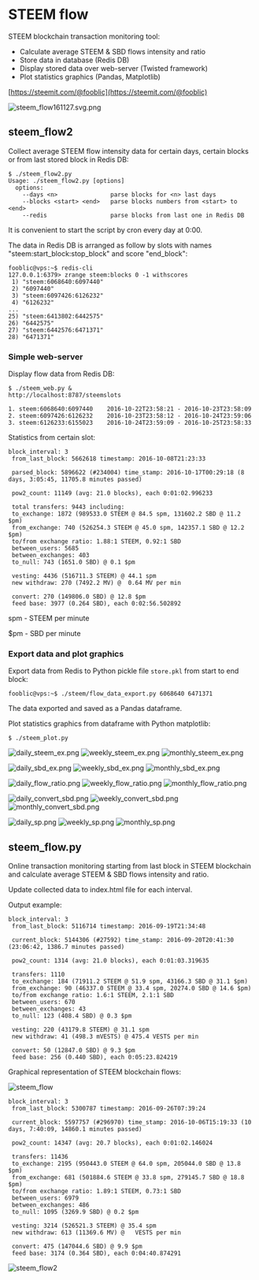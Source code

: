 # STEEM flow

STEEM blockchain transaction monitoring tool:

* Calculate average STEEM & SBD flows intensity and ratio
* Store data in database (Redis DB)
* Display stored data over web-server (Twisted framework)
* Plot statistics graphics (Pandas, Matplotlib)

[https://steemit.com/@fooblic](https://steemit.com/@fooblic)

![steem_flow161127.svg.png](steem_flow161127.svg.png)

## steem_flow2

Collect average STEEM flow intensity data for certain days, certain blocks or from last stored block in Redis DB:
```
$ ./steem_flow2.py
Usage: ./steem_flow2.py [options]
  options:
    --days <n>               parse blocks for <n> last days 
    --blocks <start> <end>   parse blocks numbers from <start> to <end>
    --redis                  parse blocks from last one in Redis DB 
```
It is convenient to start the script by cron every day at 0:00.

The data in Redis DB is arranged as follow by slots with names "steem:start_block:stop_block" and score "end_block":
```
fooblic@vps:~$ redis-cli
127.0.0.1:6379> zrange steem:blocks 0 -1 withscores
 1) "steem:6068640:6097440"
 2) "6097440"
 3) "steem:6097426:6126232"
 4) "6126232"
...
25) "steem:6413802:6442575"
26) "6442575"
27) "steem:6442576:6471371"
28) "6471371"
```

### Simple web-server
Display flow data from Redis DB:
```
$ ./steem_web.py &
http://localhost:8787/steemslots

1. steem:6068640:6097440    2016-10-22T23:58:21 - 2016-10-23T23:58:09
2. steem:6097426:6126232    2016-10-23T23:58:12 - 2016-10-24T23:59:06
3. steem:6126233:6155023    2016-10-24T23:59:09 - 2016-10-25T23:58:33
```

Statistics from certain slot:
```
block_interval: 3 
 from_last_block: 5662618 timestamp: 2016-10-08T21:23:33 

 parsed_block: 5896622 (#234004) time_stamp: 2016-10-17T00:29:18 (8 days, 3:05:45, 11705.8 minutes passed) 

 pow2_count: 11149 (avg: 21.0 blocks), each 0:01:02.996233 

 total transfers: 9443 including: 
 to_exchange: 1872 (989533.0 STEEM @ 84.5 spm, 131602.2 SBD @ 11.2 $pm) 
 from_exchange: 740 (526254.3 STEEM @ 45.0 spm, 142357.1 SBD @ 12.2 $pm) 
 to/from exchange ratio: 1.88:1 STEEM, 0.92:1 SBD 
 between_users: 5685 
 between_exchanges: 403 
 to_null: 743 (1651.0 SBD) @ 0.1 $pm 

 vesting: 4436 (516711.3 STEEM) @ 44.1 spm 
 new withdraw: 270 (7492.2 MV) @  0.64 MV per min 

 convert: 270 (149806.0 SBD) @ 12.8 $pm 
 feed base: 3977 (0.264 SBD), each 0:02:56.502892
```

spm - STEEM per minute

$pm - SBD per minute

### Export data and plot graphics

Export data from Redis to Python pickle file `store.pkl` from start to end block:
```
fooblic@vps:~$ ./steem/flow_data_export.py 6068640 6471371
```
The data exported and saved as a Pandas dataframe.

Plot statistics graphics from dataframe with Python matplotlib:
```
$ ./steem_plot.py
```
![daily_steem_ex.png](daily_steem_ex.png)
![weekly_steem_ex.png](weekly_steem_ex.png)
![monthly_steem_ex.png](monthly_steem_ex.png)

![daily_sbd_ex.png](daily_sbd_ex.png)
![weekly_sbd_ex.png](weekly_sbd_ex.png)
![monthly_sbd_ex.png](monthly_sbd_ex.png)

![daily_flow_ratio.png](daily_flow_ratio.png)
![weekly_flow_ratio.png](weekly_flow_ratio.png)
![monthly_flow_ratio.png](monthly_flow_ratio.png)

![daily_convert_sbd.png](daily_convert_sbd.png)
![weekly_convert_sbd.png](weekly_convert_sbd.png)
![monthly_convert_sbd.png](monthly_convert_sbd.png)

![daily_sp.png](daily_sp.png)
![weekly_sp.png](weekly_sp.png)
![monthly_sp.png](monthly_sp.png)

## steem_flow.py

Online transaction monitoring starting from last block in STEEM blockchain and calculate average STEEM & SBD flows intensity and ratio.

Update collected data to index.html file for each interval.

Output example:
```
block_interval: 3 
 from_last_block: 5116714 timestamp: 2016-09-19T21:34:48 

 current_block: 5144306 (#27592) time_stamp: 2016-09-20T20:41:30 (23:06:42, 1386.7 minutes passed) 

 pow2_count: 1314 (avg: 21.0 blocks), each 0:01:03.319635 

 transfers: 1110 
 to_exchange: 184 (71911.2 STEEM @ 51.9 spm, 43166.3 SBD @ 31.1 $pm) 
 from_exchange: 90 (46337.0 STEEM @ 33.4 spm, 20274.0 SBD @ 14.6 $pm) 
 to/from exchange ratio: 1.6:1 STEEM, 2.1:1 SBD 
 between_users: 670 
 between_exchanges: 43 
 to_null: 123 (408.4 SBD) @ 0.3 $pm 

 vesting: 220 (43179.8 STEEM) @ 31.1 spm 
 new withdraw: 41 (498.3 mVESTS) @ 475.4 VESTS per min 

 convert: 50 (12847.0 SBD) @ 9.3 $pm 
 feed base: 256 (0.440 SBD), each 0:05:23.824219
```

Graphical representation of STEEM blockchain flows:

![steem_flow](steem_flow.svg.png "STEEM flow diagram")


```
block_interval: 3 
 from_last_block: 5300787 timestamp: 2016-09-26T07:39:24 

 current_block: 5597757 (#296970) time_stamp: 2016-10-06T15:19:33 (10 days, 7:40:09, 14860.1 minutes passed) 

 pow2_count: 14347 (avg: 20.7 blocks), each 0:01:02.146024 

 transfers: 11436 
 to_exchange: 2195 (950443.0 STEEM @ 64.0 spm, 205044.0 SBD @ 13.8 $pm) 
 from_exchange: 681 (501884.6 STEEM @ 33.8 spm, 279145.7 SBD @ 18.8 $pm) 
 to/from exchange ratio: 1.89:1 STEEM, 0.73:1 SBD 
 between_users: 6979 
 between_exchanges: 486 
 to_null: 1095 (3269.9 SBD) @ 0.2 $pm 

 vesting: 3214 (526521.3 STEEM) @ 35.4 spm 
 new withdraw: 613 (11369.6 MV) @   VESTS per min

 convert: 475 (147044.6 SBD) @ 9.9 $pm 
 feed base: 3174 (0.364 SBD), each 0:04:40.874291
```

![steem_flow2](steem_flow2.svg.png "STEEM flow diagram")